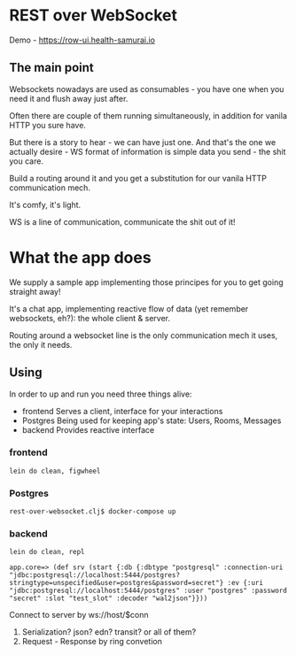 # REST over WebSocket

Demo - https://row-ui.health-samurai.io


## The main point

Websockets nowadays are used as consumables - you have one when you need it and flush away just after.

Often there are couple of them running simultaneously, in addition for vanila HTTP you sure have.

But there is a story to hear - we can have just one. And that's the one we actually desire - WS format of information is simple data you send - the shit you care.

Build a routing around it and you get a substitution for our vanila HTTP communication mech.


It's comfy, it's light.

WS is a line of communication, communicate the shit out of it!


# What the app does

We supply a sample app implementing those principes for you to get going straight away!

It's a chat app, implementing reactive flow of data (yet remember websockets, eh?): the whole client & server.

Routing around a websocket line is the only communication mech it uses, the only it needs.



## Using

In order to up and run you need three things alive:
- frontend
Serves a client, interface for your interactions
- Postgres
Being used for keeping app's state: Users, Rooms, Messages
- backend
Provides reactive interface

### frontend

`lein do clean, figwheel`

### Postgres

`rest-over-websocket.clj$ docker-compose up`

### backend

`lein do clean, repl`

`app.core=> (def srv (start {:db {:dbtype "postgresql"
                                  :connection-uri "jdbc:postgresql://localhost:5444/postgres?stringtype=unspecified&user=postgres&password=secret"}
                                  :ev {:uri "jdbc:postgresql://localhost:5444/postgres"
                                  :user "postgres"
                                  :password "secret"
                                  :slot "test_slot"
                                  :decoder "wal2json"}}))`

Connect to server by ws://host/$conn


1. Serialization? json? edn? transit? or all of them?
2. Request - Response by ring convetion 
